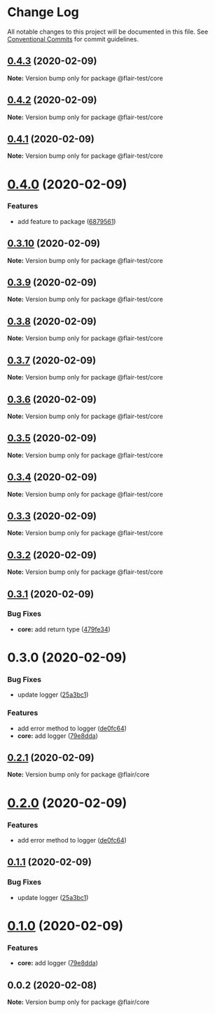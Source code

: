 # Change Log

All notable changes to this project will be documented in this file.
See [Conventional Commits](https://conventionalcommits.org) for commit guidelines.

## [0.4.3](https://github.com/gauravsoni119/flair/compare/@flair-test/core@0.4.2...@flair-test/core@0.4.3) (2020-02-09)

**Note:** Version bump only for package @flair-test/core





## [0.4.2](https://github.com/gauravsoni119/flair/compare/@flair-test/core@0.4.1...@flair-test/core@0.4.2) (2020-02-09)

**Note:** Version bump only for package @flair-test/core





## [0.4.1](https://github.com/gauravsoni119/flair/compare/@flair-test/core@0.4.0...@flair-test/core@0.4.1) (2020-02-09)

**Note:** Version bump only for package @flair-test/core





# [0.4.0](https://github.com/gauravsoni119/flair/compare/@flair-test/core@0.3.10...@flair-test/core@0.4.0) (2020-02-09)


### Features

* add feature to package ([6879561](https://github.com/gauravsoni119/flair/commit/6879561a804098a93dfea9281dc0e67ff69110e4))





## [0.3.10](https://github.com/gauravsoni119/flair/compare/@flair-test/core@0.3.9...@flair-test/core@0.3.10) (2020-02-09)

**Note:** Version bump only for package @flair-test/core





## [0.3.9](https://github.com/gauravsoni119/flair/compare/@flair-test/core@0.3.8...@flair-test/core@0.3.9) (2020-02-09)

**Note:** Version bump only for package @flair-test/core





## [0.3.8](https://github.com/gauravsoni119/flair/compare/@flair-test/core@0.3.7...@flair-test/core@0.3.8) (2020-02-09)

**Note:** Version bump only for package @flair-test/core





## [0.3.7](https://github.com/gauravsoni119/flair/compare/@flair-test/core@0.3.6...@flair-test/core@0.3.7) (2020-02-09)

**Note:** Version bump only for package @flair-test/core





## [0.3.6](https://github.com/gauravsoni119/flair/compare/@flair-test/core@0.3.5...@flair-test/core@0.3.6) (2020-02-09)

**Note:** Version bump only for package @flair-test/core





## [0.3.5](https://github.com/gauravsoni119/flair/compare/@flair-test/core@0.3.4...@flair-test/core@0.3.5) (2020-02-09)

**Note:** Version bump only for package @flair-test/core





## [0.3.4](https://github.com/gauravsoni119/flair/compare/@flair-test/core@0.3.3...@flair-test/core@0.3.4) (2020-02-09)

**Note:** Version bump only for package @flair-test/core





## [0.3.3](https://github.com/gauravsoni119/flair/compare/@flair-test/core@0.3.2...@flair-test/core@0.3.3) (2020-02-09)

**Note:** Version bump only for package @flair-test/core





## [0.3.2](https://github.com/gauravsoni119/flair/compare/@flair-test/core@0.3.1...@flair-test/core@0.3.2) (2020-02-09)

**Note:** Version bump only for package @flair-test/core





## [0.3.1](https://github.com/gauravsoni119/flair/compare/@flair-test/core@0.3.0...@flair-test/core@0.3.1) (2020-02-09)


### Bug Fixes

* **core:** add return type ([479fe34](https://github.com/gauravsoni119/flair/commit/479fe3492ce845e778bf1f35ee7ce89fafcbfc05))





# 0.3.0 (2020-02-09)


### Bug Fixes

* update logger ([25a3bc1](https://github.com/gauravsoni119/flair/commit/25a3bc1edd732217b1bd3fefaeb50e822549d84a))


### Features

* add error method to logger ([de0fc64](https://github.com/gauravsoni119/flair/commit/de0fc648c6131ac0e26145f151953945ace64aab))
* **core:** add logger ([79e8dda](https://github.com/gauravsoni119/flair/commit/79e8dda1349393822b07b818960ffd887af0c3a9))





## [0.2.1](https://github.com/gauravsoni119/flair/compare/@flair/core@0.2.0...@flair/core@0.2.1) (2020-02-09)

**Note:** Version bump only for package @flair/core





# [0.2.0](https://github.com/gauravsoni119/flair/compare/@flair/core@0.1.1...@flair/core@0.2.0) (2020-02-09)


### Features

* add error method to logger ([de0fc64](https://github.com/gauravsoni119/flair/commit/de0fc648c6131ac0e26145f151953945ace64aab))





## [0.1.1](https://github.com/gauravsoni119/flair/compare/@flair/core@0.1.0...@flair/core@0.1.1) (2020-02-09)


### Bug Fixes

* update logger ([25a3bc1](https://github.com/gauravsoni119/flair/commit/25a3bc1edd732217b1bd3fefaeb50e822549d84a))





# [0.1.0](https://github.com/gauravsoni119/flair/compare/@flair/core@0.0.2...@flair/core@0.1.0) (2020-02-09)


### Features

* **core:** add logger ([79e8dda](https://github.com/gauravsoni119/flair/commit/79e8dda1349393822b07b818960ffd887af0c3a9))





## 0.0.2 (2020-02-08)

**Note:** Version bump only for package @flair/core
